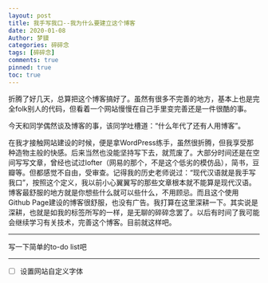 ```yaml
---
layout: post
title: 我手写我口--我为什么要建立这个博客
date: 2020-01-08
Author: 梦貘
categories: 碎碎念
tags: [碎碎念]
comments: true
pinned: true
toc: true
--- 
```

折腾了好几天，总算把这个博客搞好了。虽然有很多不完善的地方，基本上也是完全folk别人的代码，但看着一个网站慢慢在自己手里变完善还是一件很酷的事。

今天和同学偶然谈及博客的事，该同学吐槽道：“什么年代了还有人用博客”。

在我才接触网站建设的时候，便是拿WordPress练手，虽然很折腾，但我享受那种造物主般的快感。后来当然也没能坚持写下去，就荒废了。大部分时间还是在空间写写文章，曾经也试过lofter（网易的那个，不是这个低劣的模仿品），简书，豆瓣等。但都感觉不自由，受审查。记得我的历史老师说过：“现代汉语就是我手写我口”，按照这个定义，我以前小心翼翼写的那些文章根本就不能算是现代汉语。博客最舒服的地方就是你想些什么就可以些什么，不用顾忌。而且这个使用Github Page建设的博客很舒服，也没有广告。我打算在这里深耕一下。其实说是深耕，也就是如我的标签所写的一样，是无聊的碎碎念罢了。以后有时间了我可能会继续学习有关技术，完善这个博客。目前就这样吧。

___
写一下简单的to-do list吧

___
- [ ] 设置网站自定义字体
